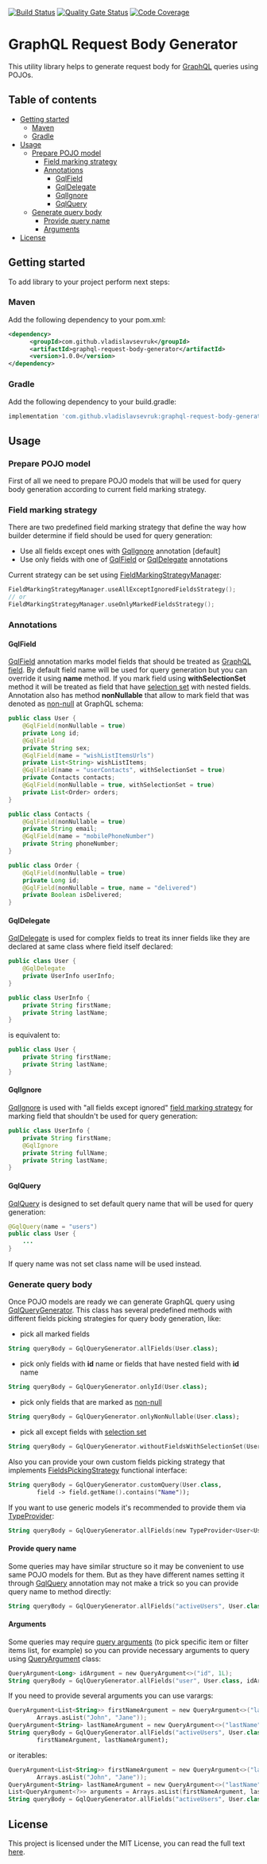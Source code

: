 [![Build Status](https://travis-ci.org/VladislavSevruk/GraphQlRequestBodyGenerator.svg?branch=develop)](https://travis-ci.com/VladislavSevruk/GraphQlRequestBodyGenerator)
[![Quality Gate Status](https://sonarcloud.io/api/project_badges/measure?project=VladislavSevruk_GraphQlRequestBodyGenerator&metric=alert_status)](https://sonarcloud.io/dashboard?id=VladislavSevruk_GraphQlRequestBodyGenerator)
[![Code Coverage](https://sonarcloud.io/api/project_badges/measure?project=VladislavSevruk_GraphQlRequestBodyGenerator&metric=coverage)](https://sonarcloud.io/component_measures?id=VladislavSevruk_GraphQlRequestBodyGenerator&metric=coverage)

# GraphQL Request Body Generator
This utility library helps to generate request body for [GraphQL](http://spec.graphql.org/June2018/) queries using POJOs.

## Table of contents
* [Getting started](#getting-started)
  * [Maven](#maven)
  * [Gradle](#gradle)
* [Usage](#usage)
  * [Prepare POJO model](#prepare-pojo-model)
    * [Field marking strategy](#field-marking-strategy)
    * [Annotations](#annotations)
      * [GqlField](#gqlfield)
      * [GqlDelegate](#gqldelegate)
      * [GqlIgnore](#gqlignore)
      * [GqlQuery](#gqlquery)
  * [Generate query body](#generate-query-body)
    * [Provide query name](#provide-query-name)
    * [Arguments](#arguments)
* [License](#license)

## Getting started
To add library to your project perform next steps:

### Maven
Add the following dependency to your pom.xml:
```xml
<dependency>
      <groupId>com.github.vladislavsevruk</groupId>
      <artifactId>graphql-request-body-generator</artifactId>
      <version>1.0.0</version>
</dependency>
```
### Gradle
Add the following dependency to your build.gradle:
```groovy
implementation 'com.github.vladislavsevruk:graphql-request-body-generator:1.0.0'
```

## Usage
### Prepare POJO model
First of all we need to prepare POJO models that will be used for query body generation according to current field 
marking strategy.

### Field marking strategy
There are two predefined field marking strategy that define the way how builder determine if field should be used for 
query generation:
  * Use all fields except ones with [GqlIgnore](#gqlignore) annotation \[default]
  * Use only fields with one of [GqlField](#gqlfield) or [GqlDelegate](#gqldelegate) annotations

Current strategy can be set using [FieldMarkingStrategyManager](src/main/java/com/github/vladislavsevruk/generator/strategy/marker/FieldMarkingStrategyManager.java):
```kotlin
FieldMarkingStrategyManager.useAllExceptIgnoredFieldsStrategy();
// or
FieldMarkingStrategyManager.useOnlyMarkedFieldsStrategy();
```

### Annotations
#### GqlField
[GqlField](src/main/java/com/github/vladislavsevruk/generator/annotation/GqlField.java) annotation marks model fields 
that should be treated as [GraphQL field](http://spec.graphql.org/June2018/#sec-Language.Fields). By default field name 
will be used for query generation but you can override it using __name__ method. If you mark field using 
__withSelectionSet__ method it will be treated as field that have [selection set](http://spec.graphql.org/June2018/#sec-Selection-Sets) 
with nested fields. Annotation also has method __nonNullable__ that allow to mark field that was denoted as 
[non-null](http://spec.graphql.org/June2018/#sec-Type-System.Non-Null) at GraphQL schema:
```java
public class User {
    @GqlField(nonNullable = true)
    private Long id;
    @GqlField
    private String sex;
    @GqlField(name = "wishListItemsUrls")
    private List<String> wishListItems;
    @GqlField(name = "userContacts", withSelectionSet = true)
    private Contacts contacts;
    @GqlField(nonNullable = true, withSelectionSet = true)
    private List<Order> orders;
}

public class Contacts {
    @GqlField(nonNullable = true)
    private String email;
    @GqlField(name = "mobilePhoneNumber")
    private String phoneNumber;
}

public class Order {
    @GqlField(nonNullable = true)
    private Long id;
    @GqlField(nonNullable = true, name = "delivered")
    private Boolean isDelivered;
}
```

#### GqlDelegate
[GqlDelegate](src/main/java/com/github/vladislavsevruk/generator/annotation/GqlDelegate.java) is used for complex fields
to treat its inner fields like they are declared at same class where field itself declared: 
```java
public class User {
    @GqlDelegate
    private UserInfo userInfo;
} 

public class UserInfo {
    private String firstName;
    private String lastName;
}
```
is equivalent to:
```java
public class User {
    private String firstName;
    private String lastName;
}
```

#### GqlIgnore
[GqlIgnore](src/main/java/com/github/vladislavsevruk/generator/annotation/GqlIgnore.java) is used with "all fields 
except ignored" [field marking strategy](#field-marking-strategy) for marking field that shouldn't be used for query 
generation:
```java
public class UserInfo {
    private String firstName;
    @GqlIgnore
    private String fullName;
    private String lastName;
}
```

#### GqlQuery
[GqlQuery](src/main/java/com/github/vladislavsevruk/generator/annotation/GqlQuery.java) is designed to set default query
name that will be used for query generation:
```java
@GqlQuery(name = "users")
public class User {
    ...
}
```
If query name was not set class name will be used instead.

### Generate query body
Once POJO models are ready we can generate GraphQL query using [GqlQueryGenerator](src/main/java/com/github/vladislavsevruk/generator/GqlQueryGenerator.java).
This class has several predefined methods with different fields picking strategies for query body generation, like:
- pick all marked fields
```kotlin
String queryBody = GqlQueryGenerator.allFields(User.class);
```
- pick only fields with __id__ name or fields that have nested field with __id__ name
```kotlin
String queryBody = GqlQueryGenerator.onlyId(User.class);
```
- pick only fields that are marked as [non-null](http://spec.graphql.org/June2018/#sec-Type-System.Non-Null)
```kotlin
String queryBody = GqlQueryGenerator.onlyNonNullable(User.class);
```
- pick all except fields with [selection set](http://spec.graphql.org/June2018/#sec-Selection-Sets) 
```kotlin
String queryBody = GqlQueryGenerator.withoutFieldsWithSelectionSet(User.class);
```

Also you can provide your own custom fields picking strategy that implements [FieldsPickingStrategy](src/main/java/com/github/vladislavsevruk/generator/strategy/picker/FieldsPickingStrategy.java)
functional interface:
```kotlin
String queryBody = GqlQueryGenerator.customQuery(User.class,
        field -> field.getName().contains("Name"));
```

If you want to use generic models it's recommended to provide them via [TypeProvider](https://github.com/VladislavSevruk/TypeResolver/blob/develop/src/main/java/com/github/vladislavsevruk/resolver/type/TypeProvider.java):
```kotlin
String queryBody = GqlQueryGenerator.allFields(new TypeProvider<User<UserInfo>>() {});
```

#### Provide query name
Some queries may have similar structure so it may be convenient to use same POJO models for them. But as they have 
different names setting it through [GqlQuery](#gqlquery) annotation may not make a trick so you can provide query name 
to method directly:
```kotlin
String queryBody = GqlQueryGenerator.allFields("activeUsers", User.class);
```

#### Arguments
Some queries may require [query arguments](http://spec.graphql.org/June2018/#sec-Language.Arguments) (to pick specific 
item or filter items list, for example) so you can provide necessary arguments to query using 
[QueryArgument](src/main/java/com/github/vladislavsevruk/generator/param/QueryArgument.java) class:
```kotlin
QueryArgument<Long> idArgument = new QueryArgument<>("id", 1L);
String queryBody = GqlQueryGenerator.allFields("user", User.class, idArgument);
```
If you need to provide several arguments you can use varargs:
```kotlin
QueryArgument<List<String>> firstNameArgument = new QueryArgument<>("lastName",
        Arrays.asList("John", "Jane"));
QueryArgument<String> lastNameArgument = new QueryArgument<>("lastName", "Doe");
String queryBody = GqlQueryGenerator.allFields("activeUsers", User.class,
        firstNameArgument, lastNameArgument);
```
or iterables:
```kotlin
QueryArgument<List<String>> firstNameArgument = new QueryArgument<>("lastName",
        Arrays.asList("John", "Jane"));
QueryArgument<String> lastNameArgument = new QueryArgument<>("lastName", "Doe");
List<QueryArgument<?>> arguments = Arrays.asList(firstNameArgument, lastNameArgument);
String queryBody = GqlQueryGenerator.allFields("activeUsers", User.class, arguments);
```

## License
This project is licensed under the MIT License, you can read the full text [here](LICENSE).
